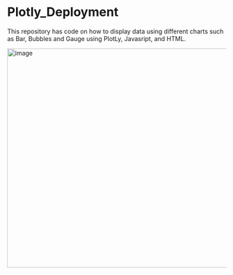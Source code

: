 # Plotly_Deployment

This repository has code on how to display data using different charts such as Bar, Bubbles and Gauge using PlotLy, Javasript, and HTML.

<img width="505" alt="image" src="https://user-images.githubusercontent.com/20058842/185812539-3d43a7de-c044-4bdc-aaf0-effdb09d83aa.png">
